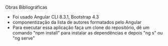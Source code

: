 Obras Bibliográficas

 - Foi usado Angular CLI 8.3.1, Bootstrap 4.3
 - componentização da lista de autores formatados pelo Angular
 - Para executar essa aplicação faça um clone do repositório, dê um comando "npm install" para    instalar as dependências e depois "ng s" ou "ng serve"